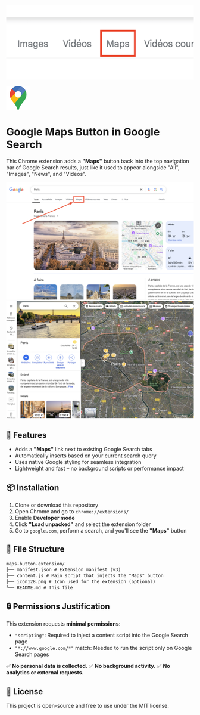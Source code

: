 ![banner](images/banner.png)


<img src="images/icon128.png" alt="logo" width="64" />

# Google Maps Button in Google Search


This Chrome extension adds a **"Maps"** button back into the top navigation bar of Google Search results, just like it used to appear alongside "All", "Images", "News", and "Videos".

![screen1](images/screen1.png)
![screen2](images/screen2.png)


## 🔧 Features

- Adds a **"Maps"** link next to existing Google Search tabs
- Automatically inserts based on your current search query
- Uses native Google styling for seamless integration
- Lightweight and fast – no background scripts or performance impact

## 📦 Installation

1. Clone or download this repository
2. Open Chrome and go to `chrome://extensions/`
3. Enable **Developer mode**
4. Click **"Load unpacked"** and select the extension folder
5. Go to `google.com`, perform a search, and you'll see the **"Maps"** button

## 📁 File Structure

```
maps-button-extension/
├── manifest.json # Extension manifest (v3)
├── content.js # Main script that injects the "Maps" button
├── icon128.png # Icon used for the extension (optional)
└── README.md # This file
```


## 🔒 Permissions Justification

This extension requests **minimal permissions**:

- `"scripting"`: Required to inject a content script into the Google Search page
- `"*://www.google.com/*"` match: Needed to run the script only on Google Search pages

✅ **No personal data is collected.**
✅ **No background activity.**
✅ **No analytics or external requests.**

## 📝 License

This project is open-source and free to use under the MIT license.
